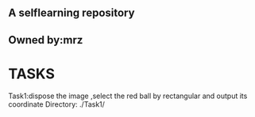 ## A selflearning repository
## Owned by:mrz
# TASKS                   

Task1:dispose the image ,select the red ball by rectangular and output its coordinate
Directory: ./Task1/
